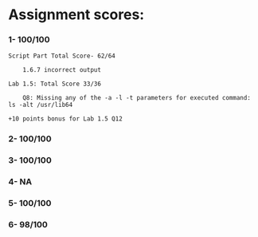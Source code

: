 # Assignment scores:

### 1- 100/100

	Script Part Total Score- 62/64

		1.6.7 incorrect output
  
	Lab 1.5: Total Score 33/36

  		Q8: Missing any of the -a -l -t parameters for executed command: ls -alt /usr/lib64
  
	+10 points bonus for Lab 1.5 Q12

### 2- 100/100

### 3- 100/100

### 4- NA

### 5- 100/100

### 6- 98/100
